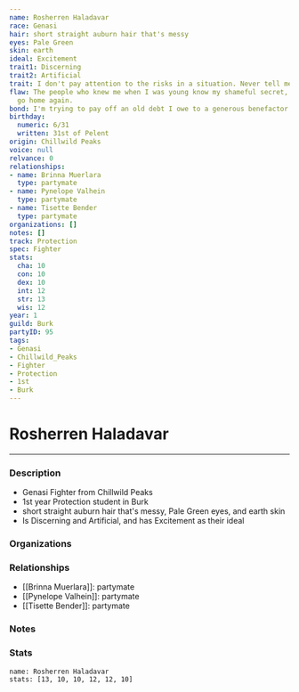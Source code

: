 ```yaml
---
name: Rosherren Haladavar
race: Genasi
hair: short straight auburn hair that's messy
eyes: Pale Green
skin: earth
ideal: Excitement
trait1: Discerning
trait2: Artificial
trait: I don't pay attention to the risks in a situation. Never tell me the odds.
flaw: The people who knew me when I was young know my shameful secret, so I can never
  go home again.
bond: I'm trying to pay off an old debt I owe to a generous benefactor.
birthday:
  numeric: 6/31
  written: 31st of Pelent
origin: Chillwild Peaks
voice: null
relvance: 0
relationships:
- name: Brinna Muerlara
  type: partymate
- name: Pynelope Valhein
  type: partymate
- name: Tisette Bender
  type: partymate
organizations: []
notes: []
track: Protection
spec: Fighter
stats:
  cha: 10
  con: 10
  dex: 10
  int: 12
  str: 13
  wis: 12
year: 1
guild: Burk
partyID: 95
tags:
- Genasi
- Chillwild_Peaks
- Fighter
- Protection
- 1st
- Burk
---
```

# Rosherren Haladavar
---
### Description
- Genasi Fighter from Chillwild Peaks
- 1st year Protection student in Burk
- short straight auburn hair that's messy, Pale Green eyes, and earth skin
- Is Discerning and Artificial, and has Excitement as their ideal

### Organizations

### Relationships
- [[Brinna Muerlara]]: partymate
- [[Pynelope Valhein]]: partymate
- [[Tisette Bender]]: partymate

### Notes

### Stats
```statblock
name: Rosherren Haladavar
stats: [13, 10, 10, 12, 12, 10]
```